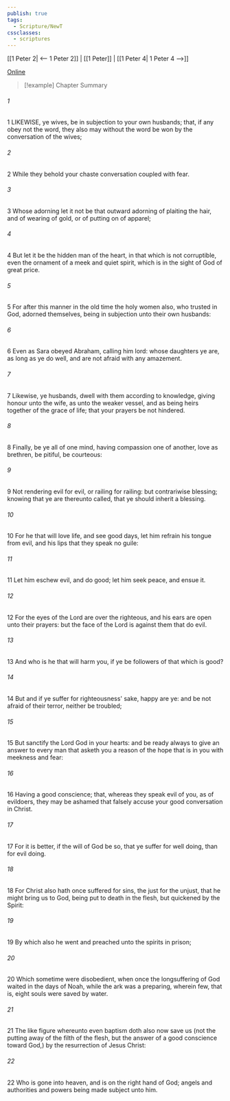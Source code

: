 ```yaml
---
publish: true
tags:
  - Scripture/NewT
cssclasses:
  - scriptures
---
```

[[1 Peter 2| <-- 1 Peter 2]] | [[1 Peter]] | [[1 Peter 4| 1 Peter 4 -->]]

[Online](https://churchofjesuschrist.org/study/scriptures/nt/1-pet/3?lang=eng)

>[!example] Chapter Summary
>
###### 1
1 LIKEWISE, ye wives, be in subjection to your own husbands; that, if any obey not the word, they also may without the word be won by the conversation of the wives;
###### 2
2 While they behold your chaste conversation coupled with fear.
###### 3
3 Whose adorning let it not be that outward adorning of plaiting the hair, and of wearing of gold, or of putting on of apparel;
###### 4
4 But let it be the hidden man of the heart, in that which is not corruptible, even the ornament of a meek and quiet spirit, which is in the sight of God of great price.
###### 5
5 For after this manner in the old time the holy women also, who trusted in God, adorned themselves, being in subjection unto their own husbands:
###### 6
6 Even as Sara obeyed Abraham, calling him lord: whose daughters ye are, as long as ye do well, and are not afraid with any amazement.
###### 7
7 Likewise, ye husbands, dwell with them according to knowledge, giving honour unto the wife, as unto the weaker vessel, and as being heirs together of the grace of life; that your prayers be not hindered.
###### 8
8 Finally, be ye all of one mind, having compassion one of another, love as brethren, be pitiful, be courteous:
###### 9
9 Not rendering evil for evil, or railing for railing: but contrariwise blessing; knowing that ye are thereunto called, that ye should inherit a blessing.
###### 10
10 For he that will love life, and see good days, let him refrain his tongue from evil, and his lips that they speak no guile:
###### 11
11 Let him eschew evil, and do good; let him seek peace, and ensue it.
###### 12
12 For the eyes of the Lord are over the righteous, and his ears are open unto their prayers: but the face of the Lord is against them that do evil.
###### 13
13 And who is he that will harm you, if ye be followers of that which is good?
###### 14
14 But and if ye suffer for righteousness' sake, happy are ye: and be not afraid of their terror, neither be troubled;
###### 15
15 But sanctify the Lord God in your hearts: and be ready always to give an answer to every man that asketh you a reason of the hope that is in you with meekness and fear:
###### 16
16 Having a good conscience; that, whereas they speak evil of you, as of evildoers, they may be ashamed that falsely accuse your good conversation in Christ.
###### 17
17 For it is better, if the will of God be so, that ye suffer for well doing, than for evil doing.
###### 18
18 For Christ also hath once suffered for sins, the just for the unjust, that he might bring us to God, being put to death in the flesh, but quickened by the Spirit:
###### 19
19 By which also he went and preached unto the spirits in prison;
###### 20
20 Which sometime were disobedient, when once the longsuffering of God waited in the days of Noah, while the ark was a preparing, wherein few, that is, eight souls were saved by water.
###### 21
21 The like figure whereunto even baptism doth also now save us (not the putting away of the filth of the flesh, but the answer of a good conscience toward God,) by the resurrection of Jesus Christ:
###### 22
22 Who is gone into heaven, and is on the right hand of God; angels and authorities and powers being made subject unto him.



